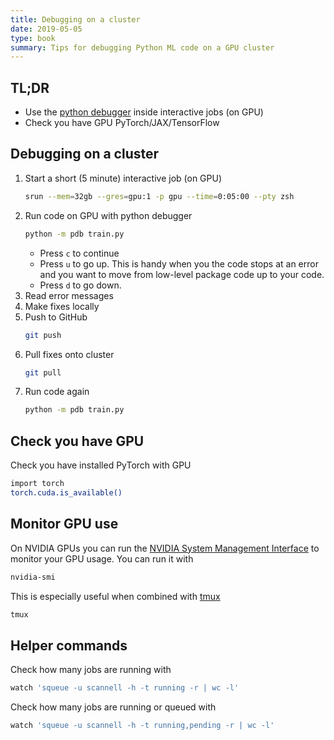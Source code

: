 ```yaml
---
title: Debugging on a cluster
date: 2019-05-05
type: book
summary: Tips for debugging Python ML code on a GPU cluster
---
```

## TL;DR
- Use the [python debugger](https://docs.python.org/3/library/pdb.html) inside interactive jobs (on GPU)
- Check you have GPU PyTorch/JAX/TensorFlow

## Debugging on a cluster
1. Start a short (5 minute) interactive job (on GPU)
    ```sh
    srun --mem=32gb --gres=gpu:1 -p gpu --time=0:05:00 --pty zsh
    ```
2. Run code on GPU with python debugger
    ```sh
    python -m pdb train.py
    ```
    - Press `c` to continue
    - Press `u` to go up. This is handy when you the code stops at an error and you want to move from low-level package code up to your code.
    - Press `d` to go down. 
3. Read error messages
4. Make fixes locally
5. Push to GitHub
    ```sh
    git push
    ```
6. Pull fixes onto cluster
    ```sh
    git pull
    ```
7. Run code again 
    ```sh
    python -m pdb train.py
    ```

## Check you have GPU
Check you have installed PyTorch with GPU
```sh
import torch
torch.cuda.is_available()
```
## Monitor GPU use
On NVIDIA GPUs you can run the [NVIDIA System Management Interface](https://developer.nvidia.com/nvidia-system-management-interface)
to monitor your GPU usage. You can run it with
```sh
nvidia-smi
```
This is especially useful when combined with [tmux](https://github.com/tmux/tmux/wiki)
```sh
tmux
```

## Helper commands
Check how many jobs are running with
```sh
watch 'squeue -u scannell -h -t running -r | wc -l'
```
Check how many jobs are running or queued with
```sh
watch 'squeue -u scannell -h -t running,pending -r | wc -l'
```

